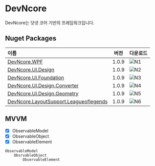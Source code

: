 # DevNcore

DevNcore는 닷넷 코어 기반의 프레임워크입니다.

## Nuget Packages

| 이름 | 버전 | 다운로드 |
|:----|:---:| :---- |
| [DevNcore.WPF][D1] | 1.0.9 | ![N1] |
| [DevNcore.UI.Design][D2] | 1.0.9 | ![N2]|
| [DevNcore.UI.Foundation][D3] | 1.0.9 |![N3] |
| [DevNcore.UI.Design.Converter][D4] | 1.0.9 | ![N4]|
| [DevNcore.UI.Design.Geometry][D5] | 1.0.9 |![N5] |
| [DevNcore.LayoutSupport.Leagueoflegends][D6] | 1.0.9 |![N6] |

## MVVM
- [x] ObservableModel
- [x] ObservableObject
- [x] ObservableElement

```
ObservableModel
    ObsrvableObject
        ObservableElement
```

[D1]: https://www.nuget.org/packages/DevNcore.WPF/
[D2]: https://www.nuget.org/packages/DevNcore.UI.Design/
[D3]: https://www.nuget.org/packages/DevNcore.UI.Foundation/
[D4]: https://www.nuget.org/packages/DevNcore.UI.Design.Converter/
[D5]: https://www.nuget.org/packages/DevNcore.UI.Design.Geometry/ 
[D6]: https://www.nuget.org/packages/DevNcore.LayoutSupport.Leagueoflegends/ 

[N1]: https://img.shields.io/nuget/dt/DevNcore.WPF?color=brightgreen&label=downloads
[N2]: https://img.shields.io/nuget/dt/DevNcore.UI.Design?color=brightgreen&label=downloads
[N3]: https://img.shields.io/nuget/dt/DevNcore.UI.Foundation?color=brightgreen&label=downloads
[N4]: https://img.shields.io/nuget/dt/DevNcore.UI.Design.Converter?color=brightgreen&label=downloads
[N5]: https://img.shields.io/nuget/dt/DevNcore.UI.Design.Geometry?color=brightgreen&label=downloads
[N6]: https://img.shields.io/nuget/dt/DevNcore.LayoutSupport.Leagueoflegends?color=brightgreen&label=downloads

